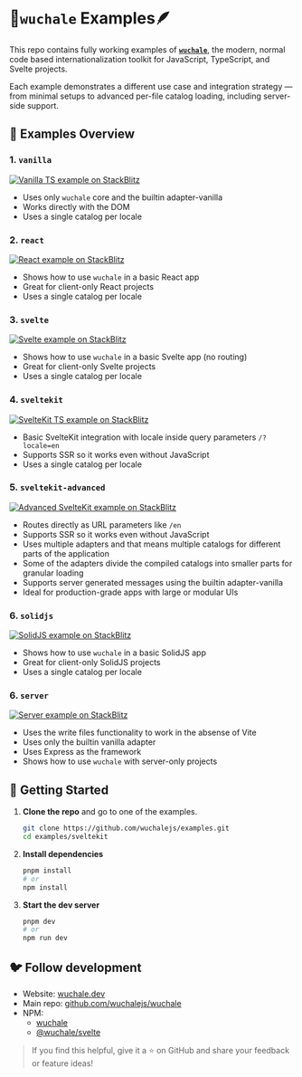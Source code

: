 # 📜`wuchale` Examples🪶

This repo contains fully working examples of
**[`wuchale`](https://github.com/wuchalejs/wuchale)**, the modern, normal code
based internationalization toolkit for JavaScript, TypeScript, and Svelte
projects.

Each example demonstrates a different use case and integration strategy — from
minimal setups to advanced per-file catalog loading, including server-side
support.

## 🔰 Examples Overview

### 1. `vanilla`

[![Vanilla TS example on StackBlitz](https://img.shields.io/badge/StackBlitz-Demo-blue?logo=stackblitz)](https://stackblitz.com/github/wuchalejs/examples/tree/main/vanilla?file=wuchale.config.js)

- Uses only `wuchale` core and the builtin adapter-vanilla
- Works directly with the DOM
- Uses a single catalog per locale

### 2. `react`

[![React example on StackBlitz](https://img.shields.io/badge/StackBlitz-Demo-blue?logo=stackblitz)](https://stackblitz.com/github/wuchalejs/examples/tree/main/react?file=wuchale.config.js,src%2FApp.tsx)

- Shows how to use `wuchale` in a basic React app
- Great for client-only React projects
- Uses a single catalog per locale

### 3. `svelte`

[![Svelte example on StackBlitz](https://img.shields.io/badge/StackBlitz-Demo-blue?logo=stackblitz)](https://stackblitz.com/github/wuchalejs/examples/tree/main/svelte?file=wuchale.config.js,src%2FApp.svelte)

- Shows how to use `wuchale` in a basic Svelte app (no routing)
- Great for client-only Svelte projects
- Uses a single catalog per locale

### 4. `sveltekit`

[![SvelteKit TS example on StackBlitz](https://img.shields.io/badge/StackBlitz-Demo-blue?logo=stackblitz)](https://stackblitz.com/github/wuchalejs/examples/tree/main/sveltekit?file=wuchale.config.js,src%2Froutes%2F+page.svelte)

- Basic SvelteKit integration with locale inside query parameters `/?locale=en`
- Supports SSR so it works even without JavaScript
- Uses a single catalog per locale

### 5. `sveltekit-advanced`

[![Advanced SvelteKit example on StackBlitz](https://img.shields.io/badge/StackBlitz-Demo-blue?logo=stackblitz)](https://stackblitz.com/github/wuchalejs/examples/tree/main/sveltekit-advanced?file=wuchale.config.js,src%2Froutes%2F[locale]%2F%2Bpage.svelte)

- Routes directly as URL parameters like `/en`
- Supports SSR so it works even without JavaScript
- Uses multiple adapters and that means multiple catalogs for different parts of the application
- Some of the adapters divide the compiled catalogs into smaller parts for granular loading
- Supports server generated messages using the builtin adapter-vanilla
- Ideal for production-grade apps with large or modular UIs

### 6. `solidjs`

[![SolidJS example on StackBlitz](https://img.shields.io/badge/StackBlitz-Demo-blue?logo=stackblitz)](https://stackblitz.com/github/wuchalejs/examples/tree/main/solidjs?file=wuchale.config.js,src%2FApp.tsx)

- Shows how to use `wuchale` in a basic SolidJS app
- Great for client-only SolidJS projects
- Uses a single catalog per locale

### 6. `server`

[![Server example on StackBlitz](https://img.shields.io/badge/StackBlitz-Demo-blue?logo=stackblitz)](https://stackblitz.com/github/wuchalejs/examples/tree/main/server?file=wuchale.config.js,src%2Findex.js&startScript=serve)

- Uses the write files functionality to work in the absense of Vite
- Uses only the builtin vanilla adapter
- Uses Express as the framework
- Shows how to use `wuchale` with server-only projects

## 🚀 Getting Started

1. **Clone the repo** and go to one of the examples.
    ```bash
    git clone https://github.com/wuchalejs/examples.git
    cd examples/sveltekit
    ```
2. **Install dependencies**
    ```bash
    pnpm install
    # or
    npm install
    ```
3. **Start the dev server**
    ```bash
    pnpm dev
    # or
    npm run dev
    ```

## 🐦 Follow development

- Website: [wuchale.dev](https://wuchale.dev)
- Main repo: [github.com/wuchalejs/wuchale](https://github.com/wuchalejs/wuchale)
- NPM:
    - [wuchale](https://npmjs.com/package/wuchale)
    - [@wuchale/svelte](https://npmjs.com/package/@wuchale/svelte)

> If you find this helpful, give it a ⭐ on GitHub and share your feedback or feature ideas!
